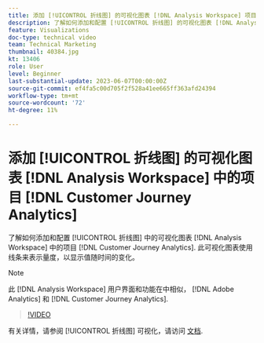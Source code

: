 ```yaml
---
title: 添加 [!UICONTROL 折线图] 的可视化图表 [!DNL Analysis Workspace] 项目
description: 了解如何添加和配置 [!UICONTROL 折线图] 的可视化图表 [!DNL Analysis Workspace] 中的项目 [!DNL Customer Journey Analytics].
feature: Visualizations
doc-type: technical video
team: Technical Marketing
thumbnail: 40384.jpg
kt: 13406
role: User
level: Beginner
last-substantial-update: 2023-06-07T00:00:00Z
source-git-commit: ef4fa5c00d705f2f528a41ee665ff363afd24394
workflow-type: tm+mt
source-wordcount: '72'
ht-degree: 11%

---
```


# 添加 [!UICONTROL 折线图] 的可视化图表 [!DNL Analysis Workspace] 中的项目 [!DNL Customer Journey Analytics]

了解如何添加和配置 [!UICONTROL 折线图] 中的可视化图表 [!DNL Analysis Workspace] 中的项目 [!DNL Customer Journey Analytics]. 此可视化图表使用线条来表示量度，以显示值随时间的变化。

>[!NOTE]
>
>此 [!DNL Analysis Workspace] 用户界面和功能在中相似， [!DNL Adobe Analytics] 和 [!DNL Customer Journey Analytics].

>[!VIDEO](https://video.tv.adobe.com/v/40384/?quality=12&learn=on)

有关详情，请参阅 [!UICONTROL 折线图] 可视化，请访问 [文档](https://experienceleague.adobe.com/docs/analytics-platform/using/cja-workspace/visualizations/line.html).
